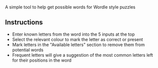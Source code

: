 A simple tool to help get possible words for Wordle style puzzles

## Instructions

- Enter known letters from the word into the 5 inputs at the top
- Select the relevant colour to mark the letter as correct or present
- Mark letters in the "Available letters" section to remove them from potential words
- Frequent letters will give a suggestion of the most common letters left for their positions in the word
